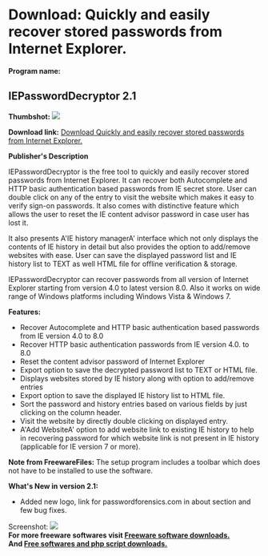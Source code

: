 # Download: Quickly and easily recover stored passwords from Internet Explorer.

**Program name:**

## IEPasswordDecryptor 2.1

  
**Thumbshot:** ![](http://www.freewarefiles.com/screenshot/sxiepassdecrypt_md.jpg)   
  
**Download link:** [Download Quickly and easily recover stored passwords from Internet Explorer.](http://freesoftwares.boysofts.com/IEPasswordDecryptor_program_51512.html)  
  


**Publisher's Description**  
  


IEPasswordDecryptor is the free tool to quickly and easily recover stored passwords from Internet Explorer. It can recover both Autocomplete and HTTP basic authentication based passwords from IE secret store. User can double click on any of the entry to visit the website which makes it easy to verify sign-on passwords. It also comes with distinctive feature which allows the user to reset the IE content advisor password in case user has lost it. 

It also presents A'IE history managerA' interface which not only displays the contents of IE history in detail but also provides the option to add/remove websites with ease. User can save the displayed password list and IE history list to TEXT as well HTML file for offline verification & storage.

IEPasswordDecryptor can recover passwords from all version of Internet Explorer starting from version 4.0 to latest version 8.0. Also it works on wide range of Windows platforms including Windows Vista & Windows 7.

**Features:**

  * Recover Autocomplete and HTTP basic authentication based passwords from IE version 4.0 to 8.0 
  * Recover HTTP basic authentication passwords from IE version 4.0. to 8.0 
  * Reset the content advisor password of Internet Explorer 
  * Export option to save the decrypted password list to TEXT or HTML file. 
  * Displays websites stored by IE history along with option to add/remove entries 
  * Export option to save the displayed IE history list to HTML file. 
  * Sort the password and history entries based on various fields by just clicking on the column header. 
  * Visit the website by directly double clicking on displayed entry. 
  * A'Add WebsiteA' option to add website link to existing IE history to help in recovering password for which website link is not present in IE history (applicable for IE version 7 or more). 

**Note from FreewareFiles:** The setup program includes a toolbar which does not have to be installed to use the software.

**What's New in version 2.1:**

  * Added new logo, link for passwordforensics.com in about section and few bug fixes. 

  
  
Screenshot: ![](http://www.freewarefiles.com/screenshot/sxiepassdecrypt.jpg)   
**For more freeware softwares visit [Freeware software downloads.](http://freesoftwares.boysofts.com/)**   
**And [Free softwares and php script downloads.](http://www.boysofts.com/)**
